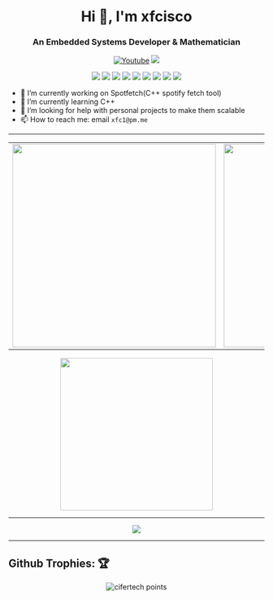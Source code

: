 <h1 align="center">Hi 👋, I'm xfcisco</h1>
<h3 align="center">An Embedded Systems Developer & Mathematician</h3>

<p align="center">
    <a href="https://www.youtube.com/channel/UCfhyTQpimu5Bp8Z4Q1rho1A?sub_confirmation=1" alt="Youtube Channel">
        <img alt="Youtube" title="Youtube" src="https://img.shields.io/badge/-Subscribe-red?style=for-the-badge&logo=youtube&logoColor=white" /></a>
    <a href="https://discord.gg/BJtTBNYHpp" alt="Programming and Linux Community">
        <img src="https://img.shields.io/discord/819650821314052106?color=7289DA&labelColor=4a64bd&logo=discord&logoColor=white&style=for-the-badge" /></a>
</p>

<p align="center">
    <img src="https://img.shields.io/badge/OS-ArcoLinux-informational?style=for-the-badge&logoColor=white&color=black" />
    <img src="https://img.shields.io/badge/WM-i3-informational?style=for-the-badge&logoColor=white&color=black" />
    <img src="https://img.shields.io/badge/Shell-Zsh-informational?style=for-the-badge&logoColor=white&color=black" />
    <img src="https://img.shields.io/badge/Editor-Vim-informational?style=for-the-badge&logoColor=white&color=black" />
    <img src="https://img.shields.io/badge/Language-C++-informational?style=for-the-badge&logoColor=white&color=black" />
    <img src="https://img.shields.io/badge/Language-Rust-informational?style=for-the-badge&logoColor=white&color=black" />
    <img src="https://img.shields.io/badge/Language-Python-informational?style=for-the-badge&logoColor=white&color=black" />
    <img src="https://img.shields.io/badge/Language-Nodejs-informational?style=for-the-badge&logoColor=white&color=black" />
    <img src="https://img.shields.io/badge/Language-C-informational?style=for-the-badge&logoColor=white&color=black" />
</p>

- 🔭 I’m currently working on Spotfetch(C++ spotify fetch tool)
- 🌱 I’m currently learning C++
- 🤔 I’m looking for help with personal projects to make them scalable
- 📫 How to reach me: email `xfc1@pm.me`


---
<center>
    <table>
        <tr>
            <td>
                <img width="400px" align="center" src="https://github-readme-stats.vercel.app/api?username=xfcisco&show_icons=true&theme=react&hide_border=true" />
            </td>
            <td>
                <img width="400px" align="center" src="http://github-readme-streak-stats.herokuapp.com?user=xfcisco&theme=react&hide_border=true" />
            </td>
        </tr>
    </table>
</center>

<center>
    <img width="300px" align="center" src="https://github-readme-stats.vercel.app/api/top-langs/?username=xfcisco&hide_border=true&show_icons=true&no-frame=true&theme=react" />
</center>

---
<p align="center">
     <img src="https://dcbadge.vercel.app/api/shield/466533081327861770" />
</p>

---
## Github Trophies: 🏆️

<p align="center">
    <img src="https://github-profile-trophy.vercel.app/?username=xfcisco&theme=nord&hide_border=true&no-frame=true&row=1&column=7" alt="cifertech points"/>
</p>
